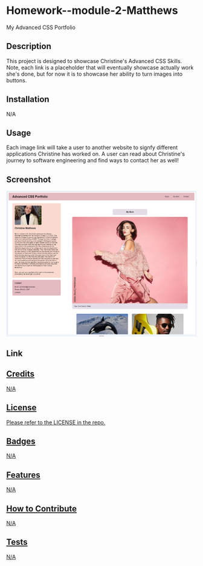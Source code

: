 # Homework--module-2-Matthews
My Advanced CSS Portfolio

## Description
This project is designed to showcase Christine's Advanced CSS Skills. Note, each link is a placeholder that will eventually showcase actually work she's done, but for now it is to showcase her ability to turn images into buttons. 

## Installation
N/A

## Usage
Each image link will take a user to another website to signfy different applications Christine has worked on. A user can read about Christine's journey to software engineering and find ways to contact her as well!

## Screenshot
<img src="Assets/Images/work-screenshot.png">

## Link

<a href="https://cmatthews3212.github.io/Homework--module-2-Matthews/">

## Credits
N/A

## License
Please refer to the LICENSE in the repo.

## Badges
N/A

## Features
N/A

## How to Contribute
N/A

## Tests
N/A

